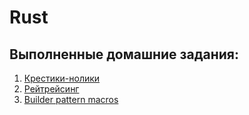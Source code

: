 # Rust

## Выполненные домашние задания:

1. [Крестики-нолики](homework-1-tic-tac-toe)
2. [Рейтрейсинг](homework-2-raytracer)
3. [Builder pattern macros](homework-3-procedural-macro)
